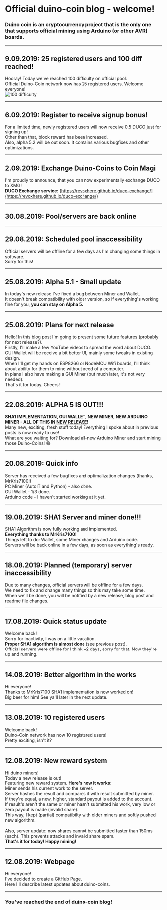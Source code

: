 # Official duino-coin blog - welcome!

### Duino coin is an cryptocurrency project that is the only one that supports official mining using Arduino (or other AVR) boards.

***

## 9.09.2019: 25 registered users and 100 diff reached!
Hooray! Today we've reached 100 difficulty on official pool. <br>
Official Duino-Coin network now has 25 registered users. Welcome everyone! <br>
![100 difficulty](https://i.imgur.com/jWuwQ5E.png)

***

## 6.09.2019: Register to receive signup bonus!
For a limited time, newly registered users will now receive 0.5 DUCO just for signing up! <br>
Other than that, block reward has been increased. <br>
Also, alpha 5.2 will be out soon. It contains various bugfixes and other optimizations. <br>

***

## 2.09.2019: Exchange Duino-Coins to Coin Magi
I'm proudly to announce, that you can now experimentally exchange DUCO to XMG! <br>
**DUCO Exchange service:** [https://revoxhere.github.io/duco-exchange/](https://revoxhere.github.io/duco-exchange/) <br>

***

## 30.08.2019: Pool/servers are back online

***

## 29.08.2019: Scheduled pool inaccessibility
Official servers will be offline for a few days as I'm changing some things in software. <br>
Sorry for this! <br>

***

## 25.08.2019: Alpha 5.1 - Small update
In today's new release I've fixed a bug between Miner and Wallet. <br>
It doesn't break compatibility with older version, so if everything's working fine for you, **you can stay on Alpha 5.** <br>

***

## 25.08.2019: Plans for next release
Hello! In this blog post I'm going to present some future features (probably for next release?). <br>
Firstly, I'll make a few YouTube videos to spread the word about DUCO. <br>
GUI Wallet will be receive a bit better UI, mainly some tweaks in existing design. <br>
When I'll get my hands on ESP8266 or NodeMCU Wifi boards, I'll think about ability for them to mine without need of a computer. <br>
In plans I also have making a GUI Miner (but much later, it's not very needed). <br>
That's it for today. Cheers!

***

## 22.08.2019: ALPHA 5 IS OUT!!!
**SHA1 IMPLEMENTATION, GUI WALLET, NEW MINER, NEW ARDUINO MINER - ALL OF THIS IN [NEW RELEASE](https://github.com/revoxhere/duino-coin/releases)!** <br>
Many new, exciting, fresh stuff today! Everything I spoke about in previous posts is now ready to use! <br>
What are you waiting for? Download all-new Arduino Miner and start mining those Duino-Coins! :smile:

***

## 20.08.2019: Quick info
Server has received a few bugfixes and optimalization changes (thanks, MrKris7100!) <br>
PC Miner (AutoIT and Python) - also done. <br>
GUI Wallet - 1/3 done. <br>
Arduino code - I haven't started working at it yet. <br>

***

## 19.08.2019: SHA1 Server and miner done!!!
SHA1 Algorithm is now fully working and implemented.<br>
**Everything thanks to MrKris7100!** <br>
Things left to do: Wallet, some Miner changes and Arduino code. <br>
Servers will be back online in a few days, as soon as everything's ready. <br>

***

## 18.08.2019: Planned (temporary) server inaccessibility
Due to many changes, official servers will be offline for a few days.<br>
We need to fix and change many things so this may take some time. <br>
When we'll be done, you will be notified by a new release, blog post and readme file changes. <br>

***

## 17.08.2019: Quick status update
Welcome back! <br>
Sorry for inactivity, I was on a little vacation. <br>
**Proper SHA1 algorithm is almost done** (see previous post). <br>
Official servers were offline for I think ~2 days, sorry for that. Now they're up and running. <br>

***

## 14.08.2019: Better algorithm in the works
Hi everyone! <br>
Thanks to MrKris7100 SHA1 implementation is now worked on! <br>
Big beer for him! See ya'll later in the next update. <br>

***

## 13.08.2019: 10 registered users
Welcome back! <br>
Duino-Coin network has now 10 registered users! <br>
Pretty exciting, isn't it? <br>

***

## 12.08.2019: New reward system
Hi duino miners! <br>
Today a new release is out! <br>
Featuring new reward system. **Here's how it works:** <br>
Miner sends his current work to the server. <br>
Server hashes the result and compares it with result submitted by miner. <br>
If they're equal, a new, higher, standard payout is added to the account. <br>
If result's aren't the same or miner hasn't submitted his work, very low or zero payout is made (invalid share). <br>
This way, I kept (partial) compatibilty with older miners and softly pushed new algorithm. <br>
<br>
Also, server update: now shares cannot be submitted faster than 150ms (each). This prevents attacks and invalid share spam. <br>
**That's it for today! Happy mining!**

*** 

## 12.08.2019: Webpage
Hi everyone! <br>
I've decided to create a GitHub Page. <br>
Here I'll describe latest updates about duino-coins.

*** 

### You've reached the end of duino-coin blog!

